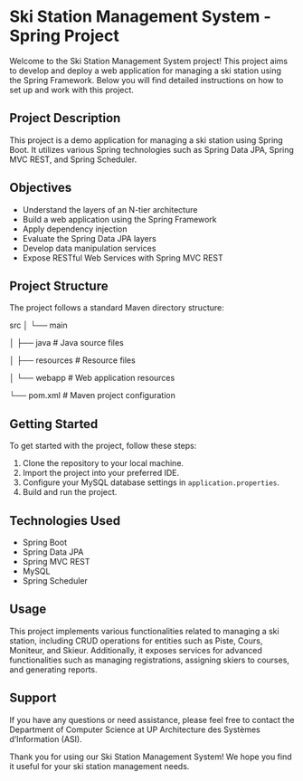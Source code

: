 # Ski Station Management System - Spring Project

Welcome to the Ski Station Management System project! This project aims to develop and deploy a web application for managing a ski station using the Spring Framework. Below you will find detailed instructions on how to set up and work with this project.

## Project Description

This project is a demo application for managing a ski station using Spring Boot. It utilizes various Spring technologies such as Spring Data JPA, Spring MVC REST, and Spring Scheduler.

## Objectives

- Understand the layers of an N-tier architecture
- Build a web application using the Spring Framework
- Apply dependency injection
- Evaluate the Spring Data JPA layers
- Develop data manipulation services
- Expose RESTful Web Services with Spring MVC REST

## Project Structure

The project follows a standard Maven directory structure:

src
│ └── main

│ ├── java # Java source files

│ ├── resources # Resource files

│ └── webapp # Web application resources

└── pom.xml # Maven project configuration


## Getting Started

To get started with the project, follow these steps:

1. Clone the repository to your local machine.
2. Import the project into your preferred IDE.
3. Configure your MySQL database settings in `application.properties`.
4. Build and run the project.

## Technologies Used

- Spring Boot
- Spring Data JPA
- Spring MVC REST
- MySQL
- Spring Scheduler

## Usage

This project implements various functionalities related to managing a ski station, including CRUD operations for entities such as Piste, Cours, Moniteur, and Skieur. Additionally, it exposes services for advanced functionalities such as managing registrations, assigning skiers to courses, and generating reports.

## Support

If you have any questions or need assistance, please feel free to contact the Department of Computer Science at UP Architecture des Systèmes d’Information (ASI).

Thank you for using our Ski Station Management System! We hope you find it useful for your ski station management needs.
